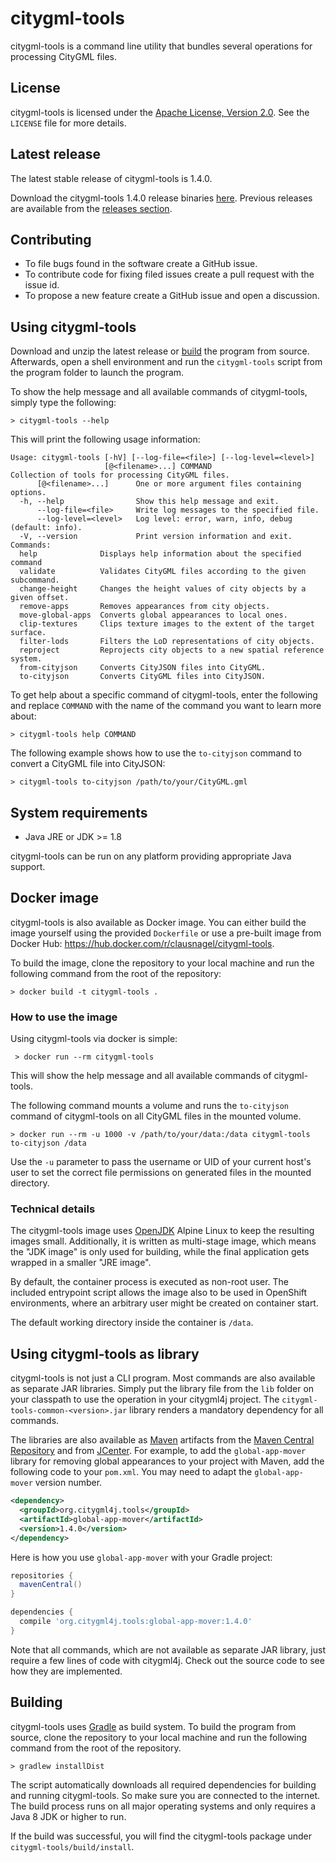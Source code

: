 # citygml-tools
citygml-tools is a command line utility that bundles several operations for processing
CityGML files.

## License
citygml-tools is licensed under the [Apache License, Version 2.0](http://www.apache.org/licenses/LICENSE-2.0). See the `LICENSE` file for more details.

## Latest release
The latest stable release of citygml-tools is 1.4.0.

Download the citygml-tools 1.4.0 release binaries [here](https://github.com/citygml4j/citygml-tools/releases/download/v1.4.0/citygml-tools-1.4.0.zip). Previous releases are available from the [releases section](https://github.com/citygml4j/citygml-tools/releases).

## Contributing
* To file bugs found in the software create a GitHub issue.
* To contribute code for fixing filed issues create a pull request with the issue id.
* To propose a new feature create a GitHub issue and open a discussion.

## Using citygml-tools
Download and unzip the latest release or [build](https://github.com/citygml4j/citygml-tools#building) the program from source. Afterwards, open a shell environment and run the
`citygml-tools` script from the program folder to launch the program.

To show the help message and all available commands of citygml-tools, simply type the following:

    > citygml-tools --help

This will print the following usage information:

```
Usage: citygml-tools [-hV] [--log-file=<file>] [--log-level=<level>]
                     [@<filename>...] COMMAND
Collection of tools for processing CityGML files.
      [@<filename>...]      One or more argument files containing options.
  -h, --help                Show this help message and exit.
      --log-file=<file>     Write log messages to the specified file.
      --log-level=<level>   Log level: error, warn, info, debug (default: info).
  -V, --version             Print version information and exit.
Commands:
  help              Displays help information about the specified command
  validate          Validates CityGML files according to the given subcommand.
  change-height     Changes the height values of city objects by a given offset.
  remove-apps       Removes appearances from city objects.
  move-global-apps  Converts global appearances to local ones.
  clip-textures     Clips texture images to the extent of the target surface.
  filter-lods       Filters the LoD representations of city objects.
  reproject         Reprojects city objects to a new spatial reference system.
  from-cityjson     Converts CityJSON files into CityGML.
  to-cityjson       Converts CityGML files into CityJSON.
```

To get help about a specific command of citygml-tools, enter the following and replace `COMMAND` with the name of
the command you want to learn more about:

    > citygml-tools help COMMAND

The following example shows how to use the `to-cityjson` command to convert a CityGML file into CityJSON:

    > citygml-tools to-cityjson /path/to/your/CityGML.gml

## System requirements
* Java JRE or JDK >= 1.8
  
citygml-tools can be run on any platform providing appropriate Java support. 

## Docker image

citygml-tools is also available as Docker image. You can either build the image yourself using the provided `Dockerfile`
or use a pre-built image from Docker Hub: https://hub.docker.com/r/clausnagel/citygml-tools.

To build the image, clone the repository to your local machine and run the following command from the root of the
repository:

    > docker build -t citygml-tools .

### How to use the image
    
Using citygml-tools via docker is simple:
 
     > docker run --rm citygml-tools
     
 This will show the help message and all available commands of citygml-tools.
 
 The following command mounts a volume and runs the `to-cityjson` command of citygml-tools on all CityGML files 
 in the mounted volume.

    > docker run --rm -u 1000 -v /path/to/your/data:/data citygml-tools to-cityjson /data

Use the `-u` parameter to pass the username or UID of your current host's user to set the correct file permissions on
generated files in the mounted directory.

### Technical details

The citygml-tools image uses [OpenJDK](https://hub.docker.com/_/openjdk) Alpine Linux to keep the resulting images small.
Additionally, it is written as multi-stage image, which means the "JDK image" is only used for building, while the final
application gets wrapped in a smaller "JRE image".

By default, the container process is executed as non-root user. The included entrypoint script allows the image also to
be used in OpenShift environments, where an arbitrary user might be created on container start.

The default working directory inside the container is `/data`.

## Using citygml-tools as library
citygml-tools is not just a CLI program. Most commands are also available as separate JAR libraries. Simply put the
library file from the `lib` folder on your classpath to use the operation in your citygml4j project. The
`citygml-tools-common-<version>.jar` library renders a mandatory dependency for all commands.

The libraries are also available as [Maven](http://maven.apache.org/) artifacts from the [Maven Central Repository](https://search.maven.org/search?q=org.citygml4j.tools)
and from [JCenter](https://bintray.com/bintray/jcenter). For example, to add the `global-app-mover` library for
removing global appearances to your project with Maven, add the following code to your `pom.xml`. You may need to adapt
the `global-app-mover` version number.

```xml
<dependency>
  <groupId>org.citygml4j.tools</groupId>
  <artifactId>global-app-mover</artifactId>
  <version>1.4.0</version>
</dependency>
```

Here is how you use `global-app-mover` with your Gradle project:

```gradle
repositories {
  mavenCentral()
}

dependencies {
  compile 'org.citygml4j.tools:global-app-mover:1.4.0'
}
```

Note that all commands, which are not available as separate JAR library, just require a few lines of code with citygml4j.
Check out the source code to see how they are implemented.

## Building
citygml-tools uses [Gradle](https://gradle.org/) as build system. To build the program from source, clone the repository to your local machine and run the following command from the root of the repository. 

    > gradlew installDist
    
The script automatically downloads all required dependencies for building and running citygml-tools. So make sure you are connected to the internet. The build process runs on all major operating systems and only requires a Java 8 JDK or higher to run.

If the build was successful, you will find the citygml-tools package under `citygml-tools/build/install`.
